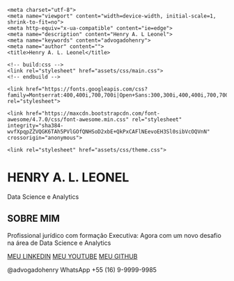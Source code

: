 <!-- inject:partials/header.html -->
<!DOCTYPE html>
<html lang="en">
  <head>
	
    <meta charset="utf-8">
    <meta name="viewport" content="width=device-width, initial-scale=1, shrink-to-fit=no">
    <meta http-equiv="x-ua-compatible" content="ie=edge">
    <meta name="description" content="Henry A. L Leonel">
    <meta name="keywords" content="advogadohenry">
    <meta name="author" content="">
    <title>Henry A. L. Leonel</title>
   <!--  <link rel="shortcut icon" href="assets/img/favicon.ico"> -->

    <!-- build:css -->
    <link rel="stylesheet" href="assets/css/main.css">
    <!-- endbuild -->
    
    <link href="https://fonts.googleapis.com/css?family=Montserrat:400,400i,700,700i|Open+Sans:300,300i,400,400i,700,700i" rel="stylesheet">
      
    <link href="https://maxcdn.bootstrapcdn.com/font-awesome/4.7.0/css/font-awesome.min.css" rel="stylesheet" integrity="sha384-wvfXpqpZZVQGK6TAh5PVlGOfQNHSoD2xbE+QkPxCAFlNEevoEH3Sl0sibVcOQVnN" crossorigin="anonymous">
      
    <link rel="stylesheet" href="assets/css/theme.css">
      
  </head>

  <body>      
    
<!-- Intro -->
<div class="intro">
<div class="intro-body">
	<div class="container">
		<div class="row justify-content-center">
			<div class="col-md-8">
				<h1 class="brand-heading">HENRY A. L. LEONEL</h1>
				<p class="intro-text">
					<!-- ADVOGADO - CONSULTOR - INVESTIDOR -->
					         Data Science e Analytics
				</p>
				<a href="#pageid" class="btn btn-circle page-scroll">
				<i class="fa fa-angle-double-down animated"></i>
				</a>
			</div>
		</div>
	</div>
</div>
</div>
      
<!-- About -->
<section id="pageid">
<div class="container content-section text-center">
	<div class="row justify-content-center">		
		<div class="col-md-8">
            <h2 class="d-block">SOBRE MIM</h2>
			<p>
				Profissional jurídico com formação Executiva: Agora com um novo desafio na área de Data Science e Analytics
			</p>
			<p>
				<a href="https://www.linkedin.com/in/advogadohenry/" target="_blank" class="btnghost"><i class="fa fa-linkedin"></i> MEU LINKEDIN</a>
				<a href="https://www.youtube.com/user/advogadohenry/" target="_blank" class="btnghost"><i class="fa fa-youtube"></i> MEU YOUTUBE</a>
				<a href="https://github.com/999999985" target="_blank" class="btnghost"><i class="fa fa-github"></i> MEU GITHUB</a>
			</p>
		</div>
	</div>
</div>
</section>
            
<!-- inject:partials/footer.html -->
<footer>
<div class="container text-center">
    <p class="credits">
		@advogadohenry
    WhatsApp +55 (16) 9-9999-9985
    </p>
</div>
</footer>

<!-- build:js -->
<script src="assets/js/main.js"></script>
<!-- endbuild -->

<script src="assets/js/theme.js"></script>

</body>

</html>
<!-- endinject -->
